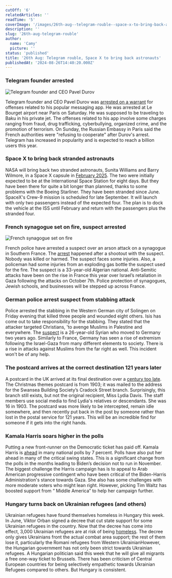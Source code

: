 ```yaml
---
cutOff: '6'
relatedArticles: ''
readTime: '5'
coverImage: '/images/26th-aug--telegram-rouble--space-x-to-bring-back-astronauts-UwNz.webp'
description: ''
slug: '26th-aug-telegram-rouble'
author:
  name: 'Camy'
  picture: ''
status: 'published'
title: '26th Aug: Telegram rouble, Space X to bring back astronauts'
publishedAt: '2024-08-26T14:40:20.000Z'
---
```


### Telegram founder arrested

![Telegram founder and CEO Pavel Durov](/images/26th-aug--telegram-rouble--space-x-to-bring-back-astronauts-M2MT.webp)

Telegram founder and CEO Pavel Durov was [arrested on a warrant](https://www.dw.com/en/telegrams-pavel-durov-arrested-in-france-on-criminal-charges/a-70042055) for offenses related to his popular messaging app. He was arrested at Le Bourget airport near Paris on Saturday. He was supposed to be traveling to Baku in his private jet. The offenses related to his app involve some charges ranging from fraud, drug trafficking, cyberbullying, organized crime, and the promotion of terrorism. On Sunday, the Russian Embassy in Paris said the French authorities were "refusing to cooperate" after Durov's arrest. Telegram has increased in popularity and is expected to reach a billion users this year.

### Space X to bring back stranded astronauts

NASA will bring back two stranded astronauts, Sunita Williams and Barry Wilmore, in a Space X capsule in [February 2025](https://m.economictimes.com/news/international/world-news/nasa-to-bring-back-sunita-williams-berry-wilmore-in-2025-via-spacex-capsule/amp_articleshow/112768999.cms). The two were initially expected to be at the International Space Station for eight days. But they have been there for quite a bit longer than planned, thanks to some problems with the Boeing Starliner. They have been stranded since June. SpaceX's Crew-9 mission is scheduled for late September. It will launch with only two passengers instead of the expected four. The plan is to dock the vehicle at the ISS until February and return with the passengers plus the stranded four.

### French synagogue set on fire, suspect arrested

![French synagogue set on fire](/images/26th-aug--telegram-rouble--space-x-to-bring-back-astronauts-b-EzMD.webp)

French police have arrested a suspect over an arson attack on a synagogue in Southern France. The [arrest](https://www.france24.com/en/france/20240825-french-police-arrest-suspect-over-fire-attack-on-synagogue) happened after a shootout with the suspect. Nobody was killed or harmed. The suspect faces some injuries. Also, a policeman had some injuries from an exploding gas bottle the suspect used for the fire. The suspect is a 33-year-old Algerian national. Anti-Semitic attacks have been on the rise in France this year over Israel’s retaliation in Gaza following the attacks on October 7th. Police protection of synagogues, Jewish schools, and businesses will be stepped up across France.

### German police arrest suspect from stabbing attack

Police arrested the stabbing in the Western German city of Solingen on Friday evening that killed three people and wounded eight others. Isis has come out to take responsibility for the stabbing. They stated that the attacker targeted Christians, 'to avenge Muslims in Palestine and everywhere. The [suspect](https://www.bbc.com/news/articles/crlr2z23ykno) is a 26-year-old Syrian who moved to Germany two years ago. Similarly to France, Germany has seen a rise of extremism following the Israel-Gaza from many different elements to society. There is a rise in attacks against Muslims from the far right as well. This incident won't be of any help.

### The postcard arrives at the correct destination 121 years later

A postcard in the UK arrived at its final destination over a [century too late](https://www.goodnewsnetwork.org/postcard-finally-arrives-in-swansea-121-years-after-it-was-first-sent-quest-to-find-descendants-begins/). The Christmas themes postcard is from 1903; it was mailed to the address for the Swansea Building Society’s Cradock Street branch. Surprisingly, this branch still exists, but not the original recipient, Miss Lydia Davis. The staff members use social media to find Lydia's relatives or descendants. She was 16 in 1903. The postcard was more likely to be intercepted, remain idle somewhere, and then recently put back in the post by someone rather than lost in the postal service for 121 years. This will be an incredible find for someone if it gets into the right hands.

### Kamala Harris soars higher in the polls

Putting a new front-runner on the Democratic ticket has paid off. Kamala Harris is [ahead](https://thehill.com/homenews/campaign/4846433-harris-leading-trump-by-7-points-poll/) in many national polls by 7 percent. Polls have also put her ahead in many of the critical swing states. This is a significant change from the polls in the months leading to Biden’s decision not to run in November. The biggest challenge the Harris campaign has is to appeal to Arab American progressive contingent who have been critical of the Biden-Harris Administration's stance towards Gaza. She also has some challenges with more moderate voters who might lean right. However, picking Tim Waltz has boosted support from “ Middle America” to help her campaign further.

### Hungary turns back on Ukrainian refugees (and others)

Ukrainian refugees have found themselves homeless in Hungary this week. In June, Viktor Orban signed a decree that cut state support for some Ukrainian refugees in the country. Now that the decree has come into effect, 3,000 Ukrainian refugees are at risk of being [homeless](https://www.dw.com/en/hungarys-government-makes-ukrainian-refugees-homeless/a-70026664). The decree only gives Ukrainians front the actual combat area support; the rest of them lose it, particularly the Romani refugees from Western UkrainianHowever, the Hungarian government has not only been strict towards Ukrainian refugees. A Hungarian politician said this week that he will give all migrants a free one-way ticket to Brussels. There has been criticism of Central European countries for being selectively empathetic towards Ukrainian Refugees compared to others. But Hungary is consistent.